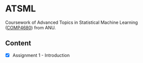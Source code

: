 # ATSML
Coursework of Advanced Topics in Statistical Machine Learning ([COMP4680](http://programsandcourses.anu.edu.au/course/COMP4680)) from ANU.

## Content
- [X] Assignment 1 - Introduction
